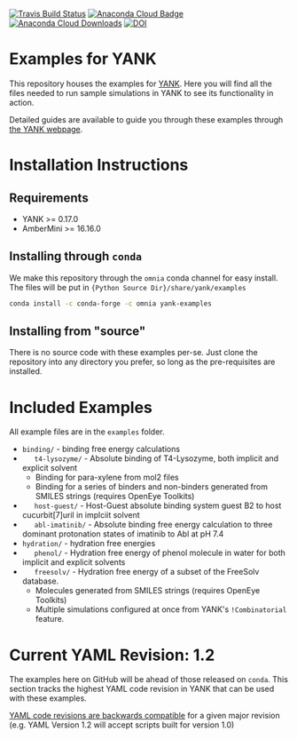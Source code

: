 [![Travis Build Status](https://travis-ci.org/choderalab/yank-examples.png)](https://travis-ci.org/choderalab/yank-examples)
[![Anaconda Cloud Badge](https://anaconda.org/omnia/yank-examples/badges/version.svg)](https://anaconda.org/omnia/yank-examples)
[![Anaconda Cloud Downloads](https://anaconda.org/omnia/yank-examples/badges/downloads.svg)](https://anaconda.org/omnia/yank-examples)
[![DOI](https://zenodo.org/badge/71493092.svg)](https://zenodo.org/badge/latestdoi/71493092)

# Examples for YANK

This repository houses the examples for [YANK](http://github.com/choderalab/yank). Here you will find all the files needed
to run sample simulations in YANK to see its functionality in action.

Detailed guides are available to guide you through these examples through 
[the YANK webpage](http://getyank.org/latest/examples/index.html).


# Installation Instructions

## Requirements

* YANK >= 0.17.0
* AmberMini >= 16.16.0

## Installing through `conda`

We make this repository through the `omnia` conda channel for easy 
install. The files will be put in `{Python Source Dir}/share/yank/examples`

```bash
conda install -c conda-forge -c omnia yank-examples
```

## Installing from "source"

There is no source code with these examples per-se. Just clone the repository 
into any directory you prefer, so long as the pre-requisites are installed.


# Included Examples

All example files are in the `examples` folder.

* `binding/` - binding free energy calculations
* `   t4-lysozyme/` - Absolute binding of T4-Lysozyme, both implicit and explicit solvent
    * Binding for para-xylene from mol2 files
    * Binding for a series of binders and non-binders generated from SMILES strings (requires OpenEye Toolkits)
* `   host-guest/` - Host-Guest absolute binding system guest B2 to host cucurbit\[7\]uril in implciit solvent
* `   abl-imatinib/` - Absolute binding free energy calculation to three dominant protonation states of imatinib to Abl at pH 7.4
* `hydration/` - hydration free energies
* `   phenol/` - Hydration free energy of phenol molecule in water for both implicit and explicit solvents
* `   freesolv/` - Hydration free energy of a subset of the FreeSolv database.
    * Molecules generated from SMILES strings (requires OpenEye Toolkits)
    * Multiple simulations configured at once from YANK's `!Combinatorial` feature.
    
# Current YAML Revision: 1.2

The examples here on GitHub will be ahead of those released on `conda`. 
This section tracks the highest YAML code revision in YANK that can be 
used with these examples. 
 
[YAML code revisions are backwards compatible](http://getyank.org/latest/yamlpages/version.html) 
for a given major revision 
(e.g. YAML Version 1.2 will accept scripts built for version 1.0)
